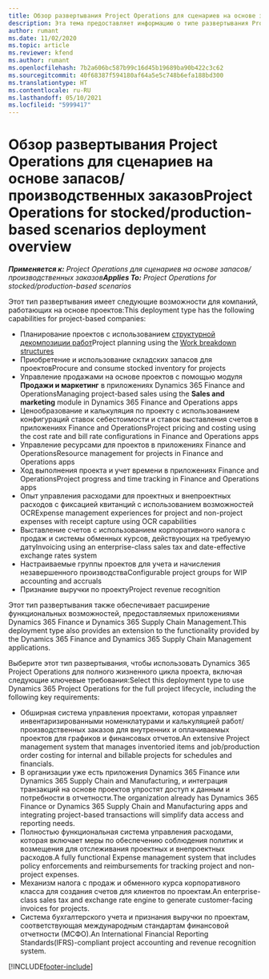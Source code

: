 ```yaml
---
title: Обзор развертывания Project Operations для сценариев на основе запасов/производственных заказов
description: Эта тема предоставляет информацию о типе развертывания Project Operations для сценариев на основе запасов/производства.
author: rumant
ms.date: 11/02/2020
ms.topic: article
ms.reviewer: kfend
ms.author: rumant
ms.openlocfilehash: 7b2a606bc587b99c16d45b19689ba90b422c3c62
ms.sourcegitcommit: 40f68387f594180af64a5e5c748b6efa188bd300
ms.translationtype: HT
ms.contentlocale: ru-RU
ms.lasthandoff: 05/10/2021
ms.locfileid: "5999417"
---
```

# <a name="project-operations-for-stockedproduction-based-scenarios-deployment-overview"></a><span data-ttu-id="8381f-103">Обзор развертывания Project Operations для сценариев на основе запасов/производственных заказов</span><span class="sxs-lookup"><span data-stu-id="8381f-103">Project Operations for stocked/production-based scenarios deployment overview</span></span>

<span data-ttu-id="8381f-104">_**Применяется к:** Project Operations для сценариев на основе запасов/производственных заказов_</span><span class="sxs-lookup"><span data-stu-id="8381f-104">_**Applies To:** Project Operations for stocked/production-based scenarios_</span></span>


<span data-ttu-id="8381f-105">Этот тип развертывания имеет следующие возможности для компаний, работающих на основе проектов:</span><span class="sxs-lookup"><span data-stu-id="8381f-105">This deployment type has the following capabilities for project-based companies:</span></span>

- <span data-ttu-id="8381f-106">Планирование проектов с использованием [структурной декомпозиции работ](work-breakdown-structures.md)</span><span class="sxs-lookup"><span data-stu-id="8381f-106">Project planning using the [Work breakdown structures](work-breakdown-structures.md)</span></span>
- <span data-ttu-id="8381f-107">Приобретение и использование складских запасов для проектов</span><span class="sxs-lookup"><span data-stu-id="8381f-107">Procure and consume stocked inventory for projects</span></span>
- <span data-ttu-id="8381f-108">Управление продажами на основе проектов с помощью модуля **Продажи и маркетинг** в приложениях Dynamics 365 Finance and Operations</span><span class="sxs-lookup"><span data-stu-id="8381f-108">Managing project-based sales using the **Sales and marketing** module in Dynamics 365 Finance and Operations apps</span></span>
- <span data-ttu-id="8381f-109">Ценообразование и калькуляция по проекту с использованием конфигураций ставок себестоимости и ставок выставления счетов в приложениях Finance and Operations</span><span class="sxs-lookup"><span data-stu-id="8381f-109">Project pricing and costing using the cost rate and bill rate configurations in Finance and Operations apps</span></span>
- <span data-ttu-id="8381f-110">Управление ресурсами для проектов в приложениях Finance and Operations</span><span class="sxs-lookup"><span data-stu-id="8381f-110">Resource management for projects in Finance and Operations apps</span></span>
- <span data-ttu-id="8381f-111">Ход выполнения проекта и учет времени в приложениях Finance and Operations</span><span class="sxs-lookup"><span data-stu-id="8381f-111">Project progress and time tracking in Finance and Operations apps</span></span>
- <span data-ttu-id="8381f-112">Опыт управления расходами для проектных и внепроектных расходов с фиксацией квитанций с использованием возможностей OCR</span><span class="sxs-lookup"><span data-stu-id="8381f-112">Expense management experiences for project and non-project expenses with receipt capture using OCR capabilities</span></span>
- <span data-ttu-id="8381f-113">Выставление счетов с использованием корпоративного налога с продаж и системы обменных курсов, действующих на требуемую дату</span><span class="sxs-lookup"><span data-stu-id="8381f-113">Invoicing using an enterprise-class sales tax and date-effective exchange rates system</span></span>
- <span data-ttu-id="8381f-114">Настраиваемые группы проектов для учета и начисления незавершенного производства</span><span class="sxs-lookup"><span data-stu-id="8381f-114">Configurable project groups for WIP accounting and accruals</span></span>
- <span data-ttu-id="8381f-115">Признание выручки по проекту</span><span class="sxs-lookup"><span data-stu-id="8381f-115">Project revenue recognition</span></span>

<span data-ttu-id="8381f-116">Этот тип развертывания также обеспечивает расширение функциональных возможностей, предоставляемых приложениями Dynamics 365 Finance и Dynamics 365 Supply Chain Management.</span><span class="sxs-lookup"><span data-stu-id="8381f-116">This deployment type also provides an extension to the functionality provided by the Dynamics 365 Finance and Dynamics 365 Supply Chain Management applications.</span></span>

<span data-ttu-id="8381f-117">Выберите этот тип развертывания, чтобы использовать Dynamics 365 Project Operations для полного жизненного цикла проекта, включая следующие ключевые требования:</span><span class="sxs-lookup"><span data-stu-id="8381f-117">Select this deployment type to use Dynamics 365 Project Operations for the full project lifecycle, including the following key requirements:</span></span>

- <span data-ttu-id="8381f-118">Обширная система управления проектами, которая управляет инвентаризированными номенклатурами и калькуляцией работ/ производственных заказов для внутренних и оплачиваемых проектов для графиков и финансовых отчетов.</span><span class="sxs-lookup"><span data-stu-id="8381f-118">An extensive Project management system that manages inventoried items and job/production order costing for internal and billable projects for schedules and financials.</span></span>
- <span data-ttu-id="8381f-119">В организации уже есть приложения Dynamics 365 Finance или Dynamics 365 Supply Chain and Manufacturing, и интеграция транзакций на основе проектов упростят доступ к данным и потребности в отчетности.</span><span class="sxs-lookup"><span data-stu-id="8381f-119">The organization already has Dynamics 365 Finance or Dynamics 365 Supply Chain and Manufacturing apps and integrating project-based transactions will simplify data access and reporting needs.</span></span>
- <span data-ttu-id="8381f-120">Полностью функциональная система управления расходами, которая включает меры по обеспечению соблюдения политик и возмещения для отслеживания проектных и внепроектных расходов.</span><span class="sxs-lookup"><span data-stu-id="8381f-120">A fully functional Expense management system that includes policy enforcements and reimbursements for tracking project and non-project expenses.</span></span>
- <span data-ttu-id="8381f-121">Механизм налога с продаж и обменного курса корпоративного класса для создания счетов для клиентов по проектам.</span><span class="sxs-lookup"><span data-stu-id="8381f-121">An enterprise-class sales tax and exchange rate engine to generate customer-facing invoices for projects.</span></span>
- <span data-ttu-id="8381f-122">Система бухгалтерского учета и признания выручки по проектам, соответствующая международным стандартам финансовой отчетности (МСФО).</span><span class="sxs-lookup"><span data-stu-id="8381f-122">An International Financial Reporting Standards(IFRS)-compliant project accounting and revenue recognition system.</span></span>



[!INCLUDE[footer-include](../includes/footer-banner.md)]